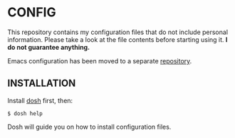 # CONFIG

This repository contains my configuration files that do not include
personal information. Please take a look at the file contents before
starting using it. **I do not guarantee anything.**

Emacs configuration has been moved to a separate
[repository](https://git.gokmengorgen.net/goedev/emacs.d).


## INSTALLATION

Install [dosh](https://git.gokmengorgen.net/goedev/dosh) first, then:

```shell
$ dosh help
```

Dosh will guide you on how to install configuration files.
